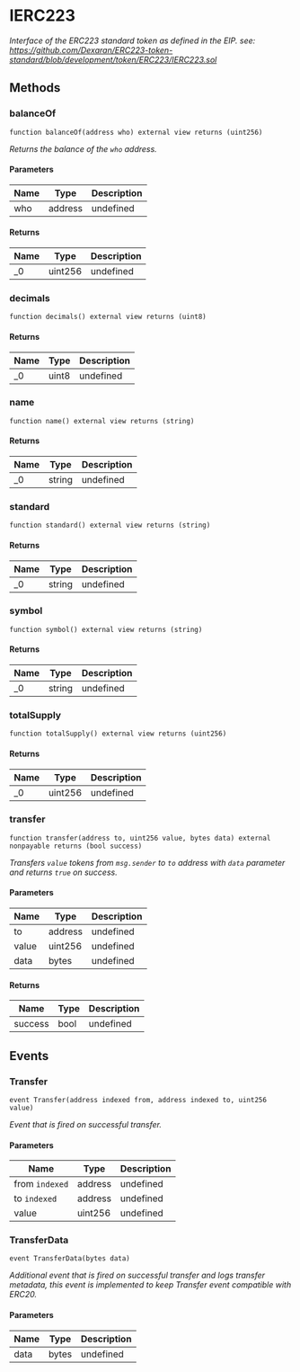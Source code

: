 # IERC223







*Interface of the ERC223 standard token as defined in the EIP.      see: https://github.com/Dexaran/ERC223-token-standard/blob/development/token/ERC223/IERC223.sol*

## Methods

### balanceOf

```solidity
function balanceOf(address who) external view returns (uint256)
```



*Returns the balance of the `who` address.*

#### Parameters

| Name | Type | Description |
|---|---|---|
| who | address | undefined

#### Returns

| Name | Type | Description |
|---|---|---|
| _0 | uint256 | undefined

### decimals

```solidity
function decimals() external view returns (uint8)
```






#### Returns

| Name | Type | Description |
|---|---|---|
| _0 | uint8 | undefined

### name

```solidity
function name() external view returns (string)
```






#### Returns

| Name | Type | Description |
|---|---|---|
| _0 | string | undefined

### standard

```solidity
function standard() external view returns (string)
```






#### Returns

| Name | Type | Description |
|---|---|---|
| _0 | string | undefined

### symbol

```solidity
function symbol() external view returns (string)
```






#### Returns

| Name | Type | Description |
|---|---|---|
| _0 | string | undefined

### totalSupply

```solidity
function totalSupply() external view returns (uint256)
```






#### Returns

| Name | Type | Description |
|---|---|---|
| _0 | uint256 | undefined

### transfer

```solidity
function transfer(address to, uint256 value, bytes data) external nonpayable returns (bool success)
```



*Transfers `value` tokens from `msg.sender` to `to` address with `data` parameter and returns `true` on success.*

#### Parameters

| Name | Type | Description |
|---|---|---|
| to | address | undefined
| value | uint256 | undefined
| data | bytes | undefined

#### Returns

| Name | Type | Description |
|---|---|---|
| success | bool | undefined



## Events

### Transfer

```solidity
event Transfer(address indexed from, address indexed to, uint256 value)
```



*Event that is fired on successful transfer.*

#### Parameters

| Name | Type | Description |
|---|---|---|
| from `indexed` | address | undefined |
| to `indexed` | address | undefined |
| value  | uint256 | undefined |

### TransferData

```solidity
event TransferData(bytes data)
```



*Additional event that is fired on successful transfer and logs transfer metadata,      this event is implemented to keep Transfer event compatible with ERC20.*

#### Parameters

| Name | Type | Description |
|---|---|---|
| data  | bytes | undefined |



